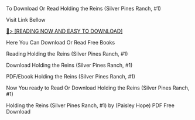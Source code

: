 To Download Or Read Holding the Reins (Silver Pines Ranch, #1)

Visit Link Bellow

<a href="https://uk.ebookarea.xyz/?book=214490423-holding-the-reins">📖&gt; [READING NOW AND EASY TO DOWNLOAD]</a>

Here You Can Download Or Read Free Books

Reading Holding the Reins (Silver Pines Ranch, #1)

Download Holding the Reins (Silver Pines Ranch, #1)

PDF/Ebook Holding the Reins (Silver Pines Ranch, #1)

Now You ready to Read Or Download Holding the Reins (Silver Pines Ranch, #1)

Holding the Reins (Silver Pines Ranch, #1) by (Paisley  Hope) PDF Free Download

